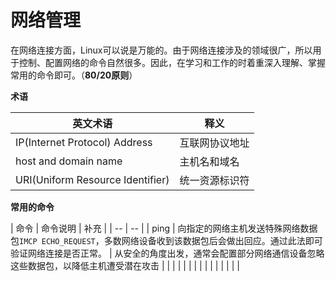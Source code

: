 # 网络管理

在网络连接方面，Linux可以说是万能的。由于网络连接涉及的领域很广，所以用于控制、配置网络的命令自然很多。因此，在学习和工作的时着重深入理解、掌握常用的命令即可。（**80/20原则**）



**术语**

| 英文术语 | 释义 |
| -- | -- |
| IP(Internet Protocol) Address | 互联网协议地址 |
| host and domain name| 主机名和域名 |
| URI(Uniform Resource Identifier)| 统一资源标识符 |

**常用的命令**

| 命令 | 命令说明 | 补充 |
| -- | -- |
| ping | 向指定的网络主机发送特殊网络数据包```IMCP ECHO_REQUEST```，多数网络设备收到该数据包后会做出回应。通过此法即可验证网络连接是否正常。 | 从安全的角度出发，通常会配置部分网络通信设备忽略这些数据包，以降低主机遭受潜在攻击
|  |  |
|  |  |
|  |  |
|  |  |
|  |  |
